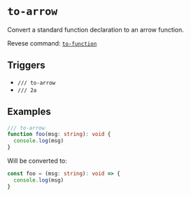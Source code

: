 # `to-arrow`

Convert a standard function declaration to an arrow function.

Revese command: [`to-function`](./to-function)

## Triggers

- `/// to-arrow`
- `/// 2a`

## Examples

```ts
/// to-arrow
function foo(msg: string): void {
  console.log(msg)
}
```

Will be converted to:

```ts
const foo = (msg: string): void => {
  console.log(msg)
}
```
